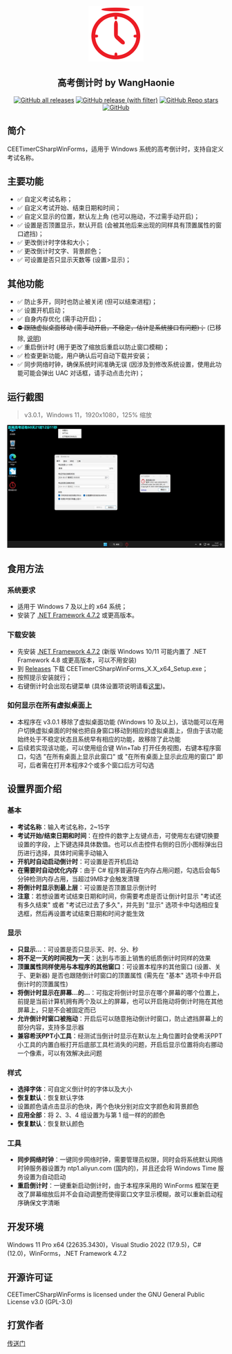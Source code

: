 <div align="center">
    <img src="./CEETimerCSharpWinForms/Properties/AppIcon.png" height="128px"/>
    <h2>高考倒计时 by WangHaonie</h2>

[![GitHub all releases](https://img.shields.io/github/downloads/WangHaonie/CEETimerCSharpWinForms/total?logo=github&label=%E4%B8%8B%E8%BD%BD%E9%87%8F&color=%23DC67A5)](#) [![GitHub release (with filter)](https://img.shields.io/github/v/release/WangHaonie/CEETimerCSharpWinForms?logo=github&label=%E6%9C%80%E6%96%B0%E7%89%88&color=%23178600)](https://github.com/WangHaonie/CEETimerCSharpWinForms/releases/latest/) [![GitHub Repo stars](https://img.shields.io/github/stars/WangHaonie/CEETimerCSharpWinForms?logo=github&label=Stars&color=%23E5B84E)](#) [![GitHub](https://img.shields.io/github/license/WangHaonie/CEETimerCSharpWinForms?logo=github&label=%E8%AE%B8%E5%8F%AF%E8%AF%81&color=%233C9DF8)](https://github.com/WangHaonie/CEETimerCSharpWinForms/blob/main/LICENSE)

</div>

## 简介
CEETimerCSharpWinForms，适用于 Windows 系统的高考倒计时，支持自定义考试名称。
## 主要功能
+ ✅ 自定义考试名称；
+ ✅ 自定义考试开始、结束日期和时间；
+ ✅ 自定义显示的位置，默认左上角 (也可以拖动，不过需手动开启)；
+ ✅ 设置是否顶置显示，默认开启 (会被其他后来出现的同样具有顶置属性的窗口遮挡)；
+ ✅ 更改倒计时字体和大小；
+ ✅ 更改倒计时文字、背景颜色；
+ ✅ 可设置是否只显示天数等 (设置>显示)；
## 其他功能
+ ✅ 防止多开，同时也防止被关闭 (但可以结束进程)；
+ ✅ 设置开机启动；
+ ✅ 自身内存优化 (需手动开启)；
+ ~~⛔ 跟随虚拟桌面移动 (需手动开启，不稳定，估计是系统接口有问题)；~~ (已移除, [说明](#如何显示在所有虚拟桌面上))
+ ✅ 重启倒计时 (用于更改了缩放后重启以防止窗口模糊)；
+ ✅ 检查更新功能，用户确认后可自动下载并安装；
+ ✅ 同步网络时钟，确保系统时间准确无误 (因涉及到修改系统设置，使用此功能可能会弹出 UAC 对话框，请手动点击允许)；
## 运行截图
> v3.0.1，Windows 11，1920x1080，125% 缩放

![主窗口](./Screenshot.jpg)
## 食用方法
### 系统要求
+ 适用于 Windows 7 及以上的 x64 系统；
+ 安装了 [.NET Framework 4.7.2](https://dotnet.microsoft.com/zh-cn/download/dotnet-framework/thank-you/net472-offline-installer) 或更高版本。
### 下载安装
+ 先安装 [.NET Framework 4.7.2](https://dotnet.microsoft.com/zh-cn/download/dotnet-framework/thank-you/net472-offline-installer) (新版 Windows 10/11 可能内置了 .NET Framework 4.8 或更高版本，可以不用安装)
+ 到 [Releases](https://github.com/WangHaonie/CEETimerCSharpWinForms/releases/latest) 下载 CEETimerCSharpWinForms_X.X_x64_Setup.exe；
+ 按照提示安装就行；
+ 右键倒计时会出现右键菜单 (具体设置项说明请看[这里](#设置界面介绍))。
### 如何显示在所有虚拟桌面上
+ 本程序在 v3.0.1 移除了虚拟桌面功能 (Windows 10 及以上)，该功能可以在用户切换虚拟桌面的时候也把自身窗口移动到相应的虚拟桌面上，但由于该功能始终处于不稳定状态且系统早有相应的功能，故移除了此功能
+ 后续若实现该功能，可以使用组合键 Win+Tab 打开任务视图，右键本程序窗口，勾选 "在所有桌面上显示此窗口" 或 "在所有桌面上显示此应用的窗口" 即可，后者需在打开本程序2个或多个窗口后方可勾选
## 设置界面介绍
### 基本
+ **考试名称**：输入考试名称，2~15字
+ **考试开始/结束日期和时间**：在控件的数字上左键点击，可使用左右键切换要设置的字段，上下键选择具体数值。也可以点击控件右侧的日历小图标弹出日历进行选择，具体时间需手动输入
+ **开机时自动启动倒计时**：可设置是否开机启动
+ **在需要时自动优化内存**：由于 C# 程序普遍存在内存占用问题，勾选后会每5分钟检测内存占用，当超过9MB才会触发清理
+ **将倒计时显示到最上层**：可设置是否顶置显示倒计时
+ **注意**：若想设置考试结束日期和时间，你需要考虑是否让倒计时显示 "考试还有多久结束" 或者 "考试已过去了多久"，并先到 "显示" 选项卡中勾选相应复选框，然后再设置考试结束日期和时间才能生效
### 显示
+ **只显示...**：可设置是否只显示天、时、分、秒
+ **将不足一天的时间视为一天**：达到与市面上销售的纸质倒计时同样的效果
+ **顶置属性同样使用与本程序的其他窗口**：可设置本程序的其他窗口 (设置、关于、更新器) 是否也跟随倒计时窗口的顶置属性 (需先在 "基本" 选项卡中开启倒计时的顶置属性)
+ **将倒计时显示在屏幕...的...**：可指定将倒计时显示在哪个屏幕的哪个位置上，前提是当前计算机拥有两个及以上的屏幕，也可以开启拖动将倒计时拖在其他屏幕上，只是不会被固定而已
+ **允许倒计时窗口被拖动**：开启后可以随意拖动倒计时窗口，防止遮挡屏幕上的部分内容，支持多显示器
+ **兼容希沃PPT小工具**：经测试当倒计时显示在默认左上角位置时会使希沃PPT小工具的内置白板打开后底部工具栏消失的问题，开启后显示位置将向右挪动一个像素，可以有效解决此问题
### 样式
+ **选择字体**：可自定义倒计时的字体以及大小
+ **恢复默认**：恢复默认字体
+ 设置颜色请点击显示的色块，两个色块分别对应文字颜色和背景颜色
+ **应用全部**：将 2、3、4 组设置为与第 1 组一样的的颜色
+ **恢复默认**：恢复默认颜色
### 工具
+ **同步网络时钟**：一键同步网络时钟，需要管理员权限，同时会将系统默认网络时钟服务器设置为 ntp1.aliyun.com (国内的)，并且还会将 Windows Time 服务设置为自动启动
+ **重启倒计时**：一键重新启动倒计时，由于本程序采用的 WinForms 框架在更改了屏幕缩放后并不会自动调整而使得窗口文字显示模糊，故可以重新启动程序确保文字清晰
## 开发环境
Windows 11 Pro x64 (22635.3430)，Visual Studio 2022 (17.9.5)，C# (12.0)，WinForms，.NET Framework 4.7.2
## 开源许可证
CEETimerCSharpWinForms is licensed under the GNU General Public License v3.0 (GPL-3.0)
## 打赏作者
[传送门](https://wanghaonie.github.io/files/Reward.jpg)